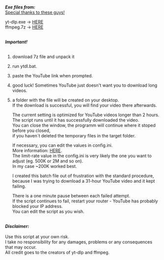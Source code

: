 ***Exe files from:***</br>
<ins>Special thanks to these guys!</ins></br>

yt-dlp.exe → [HERE](https://github.com/yt-dlp/yt-dlp)</br>
ffmpeg.7z →  [HERE](https://github.com/GyanD/codexffmpeg/releases/tag/2025-03-03-git-d21ed2298e)</br></br>

***Important!***</br></br>
1. download 7z file and unpack it</br>    
2. run ytdl.bat.</br>
3. paste the YouTube link when prompted.</br>
4. good luck! Sometimes YouTube just doesn't want you to download long videos.</br>
5. a folder with the file will be created on your desktop. </br>
    If the download is successful, you will find your video there afterwards.</br>

    The current setting is optimized for YouTube videos longer than 2 hours.</br>
    The script runs until it has successfully downloaded the video.</br>
    You can close the window, the programm will continue where it stoped before you closed,</br> 
    if you haven´t deleted the temporary files in the target folder.</br>
    
    If necessary, you can edit the values in config.ini.</br> 
    More information: [HERE](https://github.com/yt-dlp/yt-dlp/blob/master/README.md).</br>
    The limit-rate value in the config.ini is very likely the one you want to adjust (eg. 500K or 2M and so on).</br>
    In my case ~200K worked best. </br> 

    I created this batch file out of frustration with the standard procedure,</br> 
	because I was trying to download a 31-hour YouTube video and it kept failing.</br>

    There is a one minute pause between each failed attempt.</br>
    If the script continues to fail, restart your router - YouTube has probably blocked your IP address.</br>
    You can edit the script as you wish.</br></br>
    
***Disclaimer:***</br></br>
Use this script at your own risk.</br>
I take no responsibility for any damages, problems or any consequences that may occur.</br>
All credit goes to the creators of yt-dlp and ffmpeg.</br>